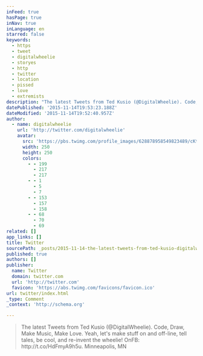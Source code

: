 ```yaml
---
inFeed: true
hasPage: true
inNav: true
inLanguage: en
starred: false
keywords:
  - https
  - tweet
  - digitalwheelie
  - storyes
  - http
  - twitter
  - location
  - pissed
  - love
  - extremists
description: "The latest Tweets from Ted Kusio (@DigitalWheelie). Code, Draw, Make Music, Make Love. Yeah, let's make stuff on and off-line, tell tales, be cool, and re-invent the wheelie! OnFB: http://t.co/HdFmyA9h5u. Minneapolis, MN"
datePublished: '2015-11-14T19:53:23.188Z'
dateModified: '2015-11-14T19:52:40.957Z'
author:
  - name: digitalwheelie
    url: 'http://twitter.com/digitalwheelie'
    avatar:
      src: 'https://pbs.twimg.com/profile_images/628878958549823489/cKtuVSin_400x400.jpg'
      width: 250
      height: 250
      colors:
        - - 199
          - 217
          - 217
        - - 1
          - 5
          - 7
        - - 153
          - 157
          - 158
        - - 68
          - 70
          - 69
related: []
app_links: []
title: Twitter
sourcePath: _posts/2015-11-14-the-latest-tweets-from-ted-kusio-digitalwheelie-code-dr.md
published: true
authors: []
publisher:
  name: Twitter
  domain: twitter.com
  url: 'http://twitter.com'
  favicon: 'https://abs.twimg.com/favicons/favicon.ico'
url: twitter/index.html
_type: Comment
_context: 'http://schema.org'

---
```

> The latest Tweets from Ted Kusio &lpar;&commat;DigitalWheelie&rpar;&period; Code&comma; Draw&comma; Make Music&comma; Make Love&period; Yeah&comma; let's make stuff on and off-line&comma; tell tales&comma; be cool&comma; and re-invent the wheelie&excl; OnFB&colon; http&colon;&sol;&sol;t&period;co&sol;HdFmyA9h5u&period; Minneapolis&comma; MN
